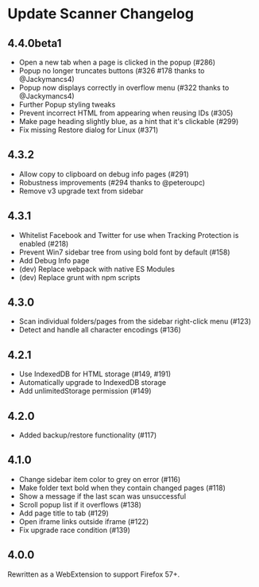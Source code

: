 # Update Scanner Changelog

## 4.4.0beta1

* Open a new tab when a page is clicked in the popup (#286)
* Popup no longer truncates buttons (#326 #178 thanks to @Jackymancs4)
* Popup now displays correctly in overflow menu (#322 thanks to @Jackymancs4)
* Further Popup styling tweaks
* Prevent incorrect HTML from appearing when reusing IDs (#305)
* Make page heading slightly blue, as a hint that it's clickable (#299)
* Fix missing Restore dialog for Linux (#371)

## 4.3.2

* Allow copy to clipboard on debug info pages (#291)
* Robustness improvements (#294 thanks to @peteroupc)
* Remove v3 upgrade text from sidebar

## 4.3.1

* Whitelist Facebook and Twitter for use when Tracking Protection is enabled (#218)
* Prevent Win7 sidebar tree from using bold font by default (#158)
* Add Debug Info page
* (dev) Replace webpack with native ES Modules
* (dev) Replace grunt with npm scripts

## 4.3.0

* Scan individual folders/pages from the sidebar right-click menu (#123)
* Detect and handle all character encodings (#136)

## 4.2.1

* Use IndexedDB for HTML storage (#149, #191)
* Automatically upgrade to IndexedDB storage
* Add unlimitedStorage permission (#149)

## 4.2.0

* Added backup/restore functionality (#117)

## 4.1.0

* Change sidebar item color to grey on error (#116)
* Make folder text bold when they contain changed pages (#118)
* Show a message if the last scan was unsuccessful
* Scroll popup list if it overflows (#138)
* Add page title to tab (#129)
* Open iframe links outside iframe (#122)
* Fix upgrade race condition (#139)

## 4.0.0

Rewritten as a WebExtension to support Firefox 57+.
